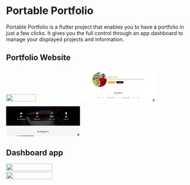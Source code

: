 # Portable Portfolio

Portable Portfolio is a flutter project that enables you to have a portfolio in just a few clicks. It gives you the full control through an app dashboard to manage your displayed projects and information.

## Portfolio Website
<img src="https://github.com/hossamhasanin/portable-portfolio/blob/master/images/web%201.png" width="40%" height="50%"/> <img src="https://github.com/hossamhasanin/portable-portfolio/blob/master/images/web%202.png" width="40%" height="50%"/> <img src="https://github.com/hossamhasanin/portable-portfolio/blob/master/images/web%203.png" width="40%" height="50%"/>

## Dashboard app
<img src="https://github.com/hossamhasanin/portable-portfolio/blob/master/images/app%201.png" width="50%" height="70%"/> <img src="https://github.com/hossamhasanin/portable-portfolio/blob/master/images/app%202.png" width="50%" height="70%"/>

